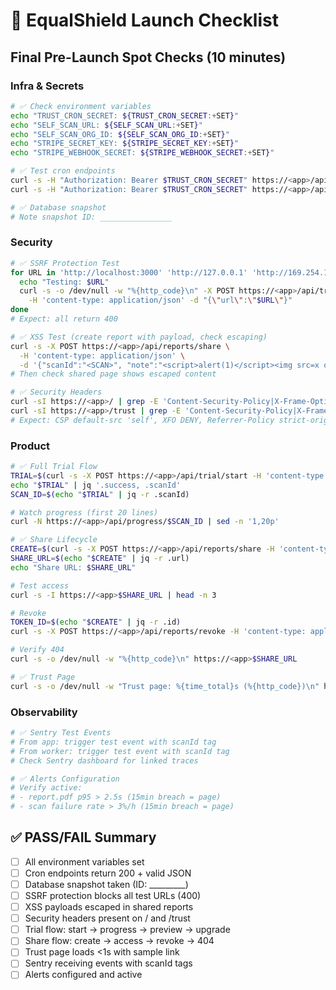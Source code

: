 # 🚀 EqualShield Launch Checklist

## Final Pre-Launch Spot Checks (10 minutes)

### Infra & Secrets
```bash
# ✅ Check environment variables
echo "TRUST_CRON_SECRET: ${TRUST_CRON_SECRET:+SET}"
echo "SELF_SCAN_URL: ${SELF_SCAN_URL:+SET}" 
echo "SELF_SCAN_ORG_ID: ${SELF_SCAN_ORG_ID:+SET}"
echo "STRIPE_SECRET_KEY: ${STRIPE_SECRET_KEY:+SET}"
echo "STRIPE_WEBHOOK_SECRET: ${STRIPE_WEBHOOK_SECRET:+SET}"

# ✅ Test cron endpoints
curl -s -H "Authorization: Bearer $TRUST_CRON_SECRET" https://<app>/api/cron/self-scan | jq '.success, .scanId'
curl -s -H "Authorization: Bearer $TRUST_CRON_SECRET" https://<app>/api/cron/publish-sample | jq '.success, .shareUrl'

# ✅ Database snapshot
# Note snapshot ID: ________________
```

### Security
```bash
# ✅ SSRF Protection Test
for URL in 'http://localhost:3000' 'http://127.0.0.1' 'http://169.254.169.254' 'http://10.0.0.1' 'http://foo.internal'; do
  echo "Testing: $URL"
  curl -s -o /dev/null -w "%{http_code}\n" -X POST https://<app>/api/trial/start \
    -H 'content-type: application/json' -d "{\"url\":\"$URL\"}"
done
# Expect: all return 400

# ✅ XSS Test (create report with payload, check escaping)
curl -s -X POST https://<app>/api/reports/share \
  -H 'content-type: application/json' \
  -d '{"scanId":"<SCAN>", "note":"<script>alert(1)</script><img src=x onerror=alert(1)>"}' | jq .
# Then check shared page shows escaped content

# ✅ Security Headers
curl -sI https://<app>/ | grep -E 'Content-Security-Policy|X-Frame-Options|Referrer-Policy|Permissions-Policy'
curl -sI https://<app>/trust | grep -E 'Content-Security-Policy|X-Frame-Options|Referrer-Policy|Permissions-Policy'
# Expect: CSP default-src 'self', XFO DENY, Referrer-Policy strict-origin-when-cross-origin
```

### Product
```bash
# ✅ Full Trial Flow
TRIAL=$(curl -s -X POST https://<app>/api/trial/start -H 'content-type: application/json' -d '{"url":"https://example.com"}')
echo "$TRIAL" | jq '.success, .scanId'
SCAN_ID=$(echo "$TRIAL" | jq -r .scanId)

# Watch progress (first 20 lines)
curl -N https://<app>/api/progress/$SCAN_ID | sed -n '1,20p'

# ✅ Share Lifecycle
CREATE=$(curl -s -X POST https://<app>/api/reports/share -H 'content-type: application/json' -d '{"scanId":"'$SCAN_ID'", "ttlDays":7}')
SHARE_URL=$(echo "$CREATE" | jq -r .url)
echo "Share URL: $SHARE_URL"

# Test access
curl -s -I https://<app>$SHARE_URL | head -n 3

# Revoke
TOKEN_ID=$(echo "$CREATE" | jq -r .id)
curl -s -X POST https://<app>/api/reports/revoke -H 'content-type: application/json' -d '{"tokenId":"'$TOKEN_ID'"}'

# Verify 404
curl -s -o /dev/null -w "%{http_code}\n" https://<app>$SHARE_URL

# ✅ Trust Page
curl -s -o /dev/null -w "Trust page: %{time_total}s (%{http_code})\n" https://<app>/trust
```

### Observability
```bash
# ✅ Sentry Test Events
# From app: trigger test event with scanId tag
# From worker: trigger test event with scanId tag
# Check Sentry dashboard for linked traces

# ✅ Alerts Configuration
# Verify active:
# - report.pdf p95 > 2.5s (15min breach = page)
# - scan failure rate > 3%/h (15min breach = page)
```

## ✅ PASS/FAIL Summary
- [ ] All environment variables set
- [ ] Cron endpoints return 200 + valid JSON
- [ ] Database snapshot taken (ID: _________)
- [ ] SSRF protection blocks all test URLs (400)
- [ ] XSS payloads escaped in shared reports
- [ ] Security headers present on / and /trust
- [ ] Trial flow: start → progress → preview → upgrade
- [ ] Share flow: create → access → revoke → 404
- [ ] Trust page loads <1s with sample link
- [ ] Sentry receiving events with scanId tags
- [ ] Alerts configured and active